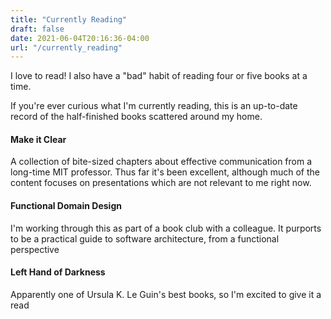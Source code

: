 ```yaml
---
title: "Currently Reading"
draft: false
date: 2021-06-04T20:16:36-04:00
url: "/currently_reading"
---
```


I love to read! I also have a "bad" habit of reading four or five books at a time.

If you're ever curious what I'm currently reading, this is an up-to-date record of the half-finished books scattered around my home.

#### Make it Clear
A collection of bite-sized chapters about effective communication from a long-time MIT professor. Thus far it's been excellent, although much of the content focuses on presentations which are not relevant to me right now.

#### Functional Domain Design
I'm working through this as part of a book club with a colleague. It purports to be a practical guide to software architecture, from a functional perspective

#### Left Hand of Darkness
Apparently one of Ursula K. Le Guin's best books, so I'm excited to give it a read
